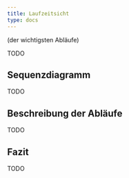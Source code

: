 ```yaml
---
title: Laufzeitsicht
type: docs
---
```

(der wichtigsten Abläufe)

TODO

## Sequenzdiagramm

TODO

## Beschreibung der Abläufe

TODO

## Fazit

TODO